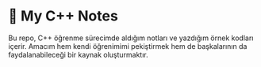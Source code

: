 # 📘 My C++ Notes

Bu repo, C++ öğrenme sürecimde aldığım notları ve yazdığım örnek kodları içerir. Amacım hem kendi öğrenimimi pekiştirmek hem de başkalarının da faydalanabileceği bir kaynak oluşturmaktır.
